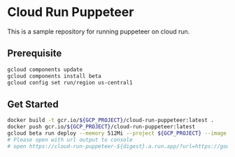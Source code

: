 # Cloud Run Puppeteer

This is a sample repository for running puppeteer on cloud run.

## Prerequisite

```bash
gcloud components update
gcloud components install beta
gcloud config set run/region us-central1
```

## Get Started

```bash
docker build -t gcr.io/${GCP_PROJECT}/cloud-run-puppeteer:latest .
docker push gcr.io/${GCP_PROJECT}/cloud-run-puppeteer:latest
gcloud beta run deploy --memory 512Mi --project ${GCP_PROJECT} --image gcr.io/${GCP_PROJECT}/cloud-run-puppeteer
# Please open with url output to console
# open https://cloud-run-puppeteer-${digest}.a.run.app/?url=https://google.com
```
